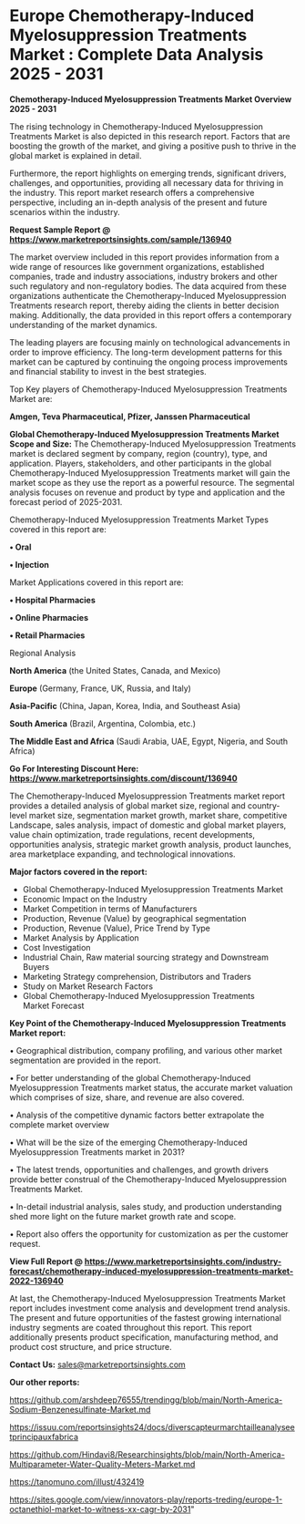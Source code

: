 # Europe Chemotherapy-Induced Myelosuppression Treatments Market : Complete Data Analysis 2025 - 2031

<Strong> Chemotherapy-Induced Myelosuppression Treatments Market Overview 2025 - 2031</strong>

The rising technology in Chemotherapy-Induced Myelosuppression Treatments Market is also depicted in this research report. Factors that are boosting the growth of the market, and giving a positive push to thrive in the global market is explained in detail.

Furthermore, the report highlights on emerging trends, significant drivers, challenges, and opportunities, providing all necessary data for thriving in the industry. This report market research offers a comprehensive perspective, including an in-depth analysis of the present and future scenarios within the industry.

<strong>Request Sample Report @ <a href=https://www.marketreportsinsights.com/sample/136940>https://www.marketreportsinsights.com/sample/136940</a></strong>

The market overview included in this report provides information from a wide range of resources like government organizations, established companies, trade and industry associations, industry brokers and other such regulatory and non-regulatory bodies. The data acquired from these organizations authenticate the Chemotherapy-Induced Myelosuppression Treatments research report, thereby aiding the clients in better decision making. Additionally, the data provided in this report offers a contemporary understanding of the market dynamics.

The leading players are focusing mainly on technological advancements in order to improve efficiency. The long-term development patterns for this market can be captured by continuing the ongoing process improvements and financial stability to invest in the best strategies.

Top Key players of Chemotherapy-Induced Myelosuppression Treatments Market are:

<strong>Amgen, Teva Pharmaceutical, Pfizer, Janssen Pharmaceutical</strong>

<strong><b>Global Chemotherapy-Induced Myelosuppression Treatments Market Scope and Size:</b></strong>
The Chemotherapy-Induced Myelosuppression Treatments market is declared segment by company, region (country), type, and application. Players, stakeholders, and other participants in the global Chemotherapy-Induced Myelosuppression Treatments market will gain the market scope as they use the report as a powerful resource. The segmental analysis focuses on revenue and product by type and application and the forecast period of 2025-2031.

Chemotherapy-Induced Myelosuppression Treatments Market Types covered in this report are:

<strong>• Oral

• Injection</strong>

Market Applications covered in this report are:

<strong>• Hospital Pharmacies

• Online Pharmacies

• Retail Pharmacies</strong> 

Regional Analysis

<strong>North America</strong> (the United States, Canada, and Mexico)

<strong>Europe</strong> (Germany, France, UK, Russia, and Italy)

<strong>Asia-Pacific</strong> (China, Japan, Korea, India, and Southeast Asia)

<strong>South America</strong> (Brazil, Argentina, Colombia, etc.)

<strong>The Middle East and Africa</strong> (Saudi Arabia, UAE, Egypt, Nigeria, and South Africa)

<strong>Go For Interesting Discount Here: <a href=https://www.marketreportsinsights.com/discount/136940>https://www.marketreportsinsights.com/discount/136940</a></strong>

The Chemotherapy-Induced Myelosuppression Treatments market report provides a detailed analysis of global market size, regional and country-level market size, segmentation market growth, market share, competitive Landscape, sales analysis, impact of domestic and global market players, value chain optimization, trade regulations, recent developments, opportunities analysis, strategic market growth analysis, product launches, area marketplace expanding, and technological innovations.

<strong><b>Major factors covered in the report:</b></strong>
<ul>
  <li>Global Chemotherapy-Induced Myelosuppression Treatments Market </li>
  <li>Economic Impact on the Industry</li>
  <li>Market Competition in terms of Manufacturers</li>
  <li>Production, Revenue (Value) by geographical segmentation</li>
  <li>Production, Revenue (Value), Price Trend by Type</li>
  <li>Market Analysis by Application</li>
  <li>Cost Investigation</li>
  <li>Industrial Chain, Raw material sourcing strategy and Downstream Buyers</li>
  <li>Marketing Strategy comprehension, Distributors and Traders</li>
  <li>Study on Market Research Factors</li>
  <li>Global Chemotherapy-Induced Myelosuppression Treatments Market Forecast</li>
</ul>

<strong><b>Key Point of the Chemotherapy-Induced Myelosuppression Treatments Market report:</b></strong>

• Geographical distribution, company profiling, and various other market segmentation are provided in the report.

• For better understanding of the global Chemotherapy-Induced Myelosuppression Treatments market status, the accurate market valuation which comprises of size, share, and revenue are also covered.

• Analysis of the competitive dynamic factors better extrapolate the complete market overview

• What will be the size of the emerging Chemotherapy-Induced Myelosuppression Treatments market in 2031?

• The latest trends, opportunities and challenges, and growth drivers provide better construal of the Chemotherapy-Induced Myelosuppression Treatments Market.

• In-detail industrial analysis, sales study, and production understanding shed more light on the future market growth rate and scope.

• Report also offers the opportunity for customization as per the customer request.

<strong><b>View Full Report @ <a href=https://www.marketreportsinsights.com/industry-forecast/chemotherapy-induced-myelosuppression-treatments-market-2022-136940>https://www.marketreportsinsights.com/industry-forecast/chemotherapy-induced-myelosuppression-treatments-market-2022-136940</a></b></strong>


At last, the Chemotherapy-Induced Myelosuppression Treatments Market report includes investment come analysis and development trend analysis. The present and future opportunities of the fastest growing international industry segments are coated throughout this report. This report additionally presents product specification, manufacturing method, and product cost structure, and price structure.

<strong>Contact Us:</strong>
sales@marketreportsinsights.com

<strong>Our other reports:</strong>

<a href=https://github.com/arshdeep76555/trendingg/blob/main/North-America-Sodium-Benzenesulfinate-Market.md>https://github.com/arshdeep76555/trendingg/blob/main/North-America-Sodium-Benzenesulfinate-Market.md</a>

<a href=https://issuu.com/reportsinsights24/docs/diverscapteurmarchtailleanalyseetprincipauxfabrica>https://issuu.com/reportsinsights24/docs/diverscapteurmarchtailleanalyseetprincipauxfabrica</a>

<a href=https://github.com/Hindavi8/Researchinsights/blob/main/North-America-Multiparameter-Water-Quality-Meters-Market.md>https://github.com/Hindavi8/Researchinsights/blob/main/North-America-Multiparameter-Water-Quality-Meters-Market.md</a>

<a href=https://tanomuno.com/illust/432419>https://tanomuno.com/illust/432419</a>

<a href=https://sites.google.com/view/innovators-play/reports-treding/europe-1-octanethiol-market-to-witness-xx-cagr-by-2031>https://sites.google.com/view/innovators-play/reports-treding/europe-1-octanethiol-market-to-witness-xx-cagr-by-2031</a>"
